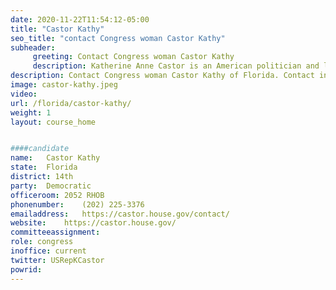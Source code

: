 ```yaml
---
date: 2020-11-22T11:54:12-05:00
title: "Castor Kathy"
seo_title: "contact Congress woman Castor Kathy"
subheader:
     greeting: Contact Congress woman Castor Kathy 
     description: Katherine Anne Castor is an American politician and lawyer currently representing Florida's 14th congressional district in the United States House of Representatives, serving since 2007. The district, numbered as the 11th district from 2007 to 2013, is based in Tampa.
description: Contact Congress woman Castor Kathy of Florida. Contact information for Castor Kathy includes email address, phone number, and mailing address.
image: castor-kathy.jpeg
video: 
url: /florida/castor-kathy/
weight: 1
layout: course_home


####candidate
name:	Castor Kathy
state:	Florida
district: 14th
party:	Democratic
officeroom:	2052 RHOB
phonenumber:	(202) 225-3376
emailaddress:	https://castor.house.gov/contact/
website:	https://castor.house.gov/
committeeassignment: 
role: congress
inoffice: current
twitter: USRepKCastor
powrid: 
---
```


